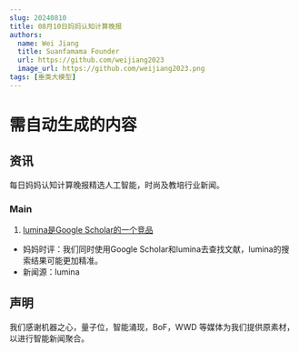 ```yaml
---
slug: 20240810
title: 08月10日妈妈认知计算晚报
authors:
  name: Wei Jiang
  title: Suanfamama Founder
  url: https://github.com/weijiang2023
  image_url: https://github.com/weijiang2023.png
tags: [垂类大模型]
---
```


# 需自动生成的内容

## 资讯

每日妈妈认知计算晚报精选人工智能，时尚及教培行业新闻。

### Main

1. [lumina是Google Scholar的一个竞品](https://lumina.sh)

- 妈妈时评：我们同时使用Google Scholar和lumina去查找文献，lumina的搜索结果可能更加精准。
- 新闻源：lumina

## 声明

我们感谢机器之心，量子位，智能涌现，BoF，WWD 等媒体为我们提供原素材，以进行智能新闻聚合。
